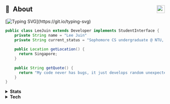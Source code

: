 ## 💫 &nbsp;About  <a href="https://www.linkedin.com/in/juin-lee/" title="LinkedIn"><img align="right" src="https://simpleicons.org/icons/linkedin.svg" height="25" /></a>

[![Typing SVG](https://readme-typing-svg.demolab.com?font=Lato&duration=3500&pause=1000&color=77BAD9&background=292D3E00&vCenter=true&width=350&height=35&lines=Hi!+Welcome+to+my+GitHub+profile!;I+am+a+full-stack+developer.;I+am+an+ML/AI+enthusiast.)](https://git.io/typing-svg)

```Java
public class LeeJuin extends Developer implements StudentInterface {
    private String name = "Lee Juin"
    private String current_status = "Sophomore CS undergraduate @ NTU, Singapore"
  
    public Location getLocation() {
      return Singapore;
    }
    
    public String getQuote() {
      return "My code never has bugs, it just develops random unexpected features."
    }
}
```

<details>
  <summary><b>Stats</b></summary>
  
## <img src="https://www.iconpacks.net/icons/2/free-briefcase-icon-1965-thumb.png" height="30" /> Productivity
[![GitHub Streak](https://streak-stats.demolab.com?user=Neo-Zenith&theme=material-palenight&border=DFDFDF)](https://git.io/streak-stats)  ![Neo-Zenith's GitHub stats](https://github-readme-stats.vercel.app/api?username=Neo-Zenith&count_private=true&theme=material-palenight&show_icons=true) 

<!--START_SECTION:waka-->

```text
From: 06 January 2023 - To: 13 January 2023

Python       7 hrs           >>>>>>>>>>>>>>-----------   55.24 %
CSS          3 hrs 24 mins   >>>>>>>------------------   26.80 %
JavaScript   2 hrs 11 mins   >>>>---------------------   17.25 %
HTML         4 mins          -------------------------   00.66 %
Text         0 secs          -------------------------   00.04 %
PowerShell   0 secs          -------------------------   00.01 %
```

<!--END_SECTION:waka-->
</details>
  
<details>
<summary><b>Tech</b></summary>

## <img width="30px" src="https://cdn-icons-png.flaticon.com/512/107/107794.png" />  Languages
  
  <p>
    <img src="https://img.shields.io/badge/Python-3776AB?style=for-the-badge&logo=python&logoColor=white" />
    <img src="https://img.shields.io/badge/C-00599C?style=for-the-badge&logo=c&logoColor=white" />
    <img src="https://img.shields.io/badge/C%2B%2B-00599C?style=for-the-badge&logo=c%2B%2B&logoColor=white" />
    <img src="https://img.shields.io/badge/Java-ED8B00?style=for-the-badge&logo=java&logoColor=white" />
    <img src="https://img.shields.io/badge/JavaScript-F7DF1E?style=for-the-badge&logo=javascript&logoColor=black" />
  </p>

## <img width="30px" src="https://cdn-icons-png.flaticon.com/512/1505/1505516.png" />  Tools
  
  <p>
    <img src="https://img.shields.io/badge/VSCode-1a88d1?style=for-the-badge&logo=visualstudiocode&logoColor=white" />
    <img src="https://img.shields.io/badge/GIT-E44C30?style=for-the-badge&logo=git&logoColor=white" />
    <img src="https://img.shields.io/badge/Jupyter-f37821?style=for-the-badge&logo=jupyter&logoColor=white" />
    <img src="https://img.shields.io/badge/Java-ED8B00?style=for-the-badge&logo=java&logoColor=white" />
  </p>

## <img width="30px" src="https://cdn.iconscout.com/icon/free/png-256/data-science-46-1170621.png" />  Data Science
  
  <p>
    <img src="https://img.shields.io/badge/Pandas-0c0454?style=for-the-badge&logo=pandas&logoColor=white" />
    <img src="https://img.shields.io/badge/Streamlit-bd4043?style=for-the-badge&logo=streamlit&logoColor=white" />
    <img src="https://img.shields.io/badge/Scikit%20learn-f89a36?style=for-the-badge&logo=scikit-learn&logoColor=white" />
    <img src="https://img.shields.io/badge/OpenCV-01ff01?style=for-the-badge&logo=opencv&logoColor=white" />
  </p>

## <img width="30px" src="https://i.pinimg.com/originals/11/f2/fd/11f2fd963a2028fa67ce38ffe0e92bc5.png" />  Web Development
  
  <p>
    <img src="https://img.shields.io/badge/HTML5-E34F26?style=for-the-badge&logo=html5&logoColor=white" />
    <img src="https://img.shields.io/badge/CSS3-1572B6?style=for-the-badge&logo=css3&logoColor=white" />
    <img src="https://img.shields.io/badge/React-20232A?style=for-the-badge&logo=react&logoColor=61DAFB" />
    <img src="https://img.shields.io/badge/Django-092E20?style=for-the-badge&logo=django&logoColor=white" />
    <img src="https://img.shields.io/badge/PostgreSQL-316192?style=for-the-badge&logo=postgresql&logoColor=white" />
    <img src="https://img.shields.io/badge/SQLite-07405E?style=for-the-badge&logo=sqlite&logoColor=white" />
    <img src="https://img.shields.io/badge/Microsoft_Azure-0089D6?style=for-the-badge&logo=microsoft-azure&logoColor=white" />
  </p>
  
</details>
